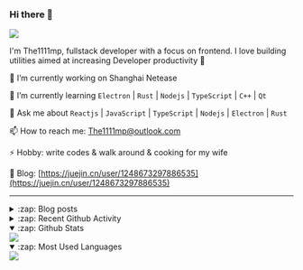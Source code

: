 ### Hi there 👋

![](https://komarev.com/ghpvc/?username=1111mp&color=green)

I'm The1111mp, fullstack developer with a focus on frontend. I love building utilities aimed at increasing Developer productivity 🙌

🔭 I’m currently working on Shanghai Netease

🌱 I’m currently learning `Electron` | `Rust` | `Nodejs` | `TypeScript` | `C++` | `Qt`

💬 Ask me about `Reactjs` | `JavaScript` | `TypeScript` | `Nodejs` | `Electron` | `Rust`

📫 How to reach me: <a href="mailto:The1111mp@outlook.com">The1111mp@outlook.com</a>

⚡ Hobby: write codes & walk around & cooking for my wife

📖 Blog: [https://juejin.cn/user/1248673297886535](https://juejin.cn/user/1248673297886535)

***

<details>
  <summary>:zap: Blog posts</summary>

  - [这里有从零开始构建现代化前端UI组件库所需要的一切](https://juejin.cn/post/7324011329883045915)
  - [使用 nvm-desktop 轻松安装和管理多个 node 版本](https://juejin.cn/post/7267791228872179727)
  - [Electron 中集成 SQLite3 数据库的最佳实践](https://juejin.cn/post/7202807471881306172)
  - [从0开发IM，单聊群聊在线离线消息以及消息的已读未读功能](https://juejin.cn/post/7202583557751865401)
  - [Electron（网页）中实现接近微信消息发送体验的消息输入框及界面](https://juejin.cn/post/7252505446396575781)
  - [Qt中基于QWebEngineView和QWebChannel实现与web的交互](https://juejin.cn/post/7238423148555501629)
</details>

<details>
  <summary>:zap: Recent Github Activity</summary>

  <!--START_SECTION:activity-->
1. 🗣 Commented on [#155](https://github.com/1111mp/nvm-desktop/issues/155#issuecomment-2612649840) in [1111mp/nvm-desktop](https://github.com/1111mp/nvm-desktop)
2. 🗣 Commented on [#156](https://github.com/1111mp/nvm-desktop/issues/156#issuecomment-2612220514) in [1111mp/nvm-desktop](https://github.com/1111mp/nvm-desktop)
3. 🔒 Closed issue [#156](https://github.com/1111mp/nvm-desktop/issues/156) in [1111mp/nvm-desktop](https://github.com/1111mp/nvm-desktop)
4. 🗣 Commented on [#156](https://github.com/1111mp/nvm-desktop/issues/156#issuecomment-2606369106) in [1111mp/nvm-desktop](https://github.com/1111mp/nvm-desktop)
5. 🗣 Commented on [#2268](https://github.com/clash-verge-rev/clash-verge-rev/issues/2268#issuecomment-2606155802) in [clash-verge-rev/clash-verge-rev](https://github.com/clash-verge-rev/clash-verge-rev)
6. 🗣 Commented on [#156](https://github.com/1111mp/nvm-desktop/issues/156#issuecomment-2604220294) in [1111mp/nvm-desktop](https://github.com/1111mp/nvm-desktop)
7. 🗣 Commented on [#156](https://github.com/1111mp/nvm-desktop/issues/156#issuecomment-2603839010) in [1111mp/nvm-desktop](https://github.com/1111mp/nvm-desktop)
8. 🗣 Commented on [#156](https://github.com/1111mp/nvm-desktop/issues/156#issuecomment-2603676836) in [1111mp/nvm-desktop](https://github.com/1111mp/nvm-desktop)
9. 🗣 Commented on [#156](https://github.com/1111mp/nvm-desktop/issues/156#issuecomment-2603617395) in [1111mp/nvm-desktop](https://github.com/1111mp/nvm-desktop)
10. 🗣 Commented on [#156](https://github.com/1111mp/nvm-desktop/issues/156#issuecomment-2601872367) in [1111mp/nvm-desktop](https://github.com/1111mp/nvm-desktop)
  <!--END_SECTION:activity-->
</details>

<details open>
  <summary>:zap: Github Stats</summary>

  <img align="center" src="https://github-readme-stats-sigma-five.vercel.app/api?username=1111mp&show_icons=true&hide_border=true&theme=gruvbox" />
</details>

<details open>
  <summary>:zap: Most Used Languages</summary>

  <img align="center" src="https://github-readme-stats-sigma-five.vercel.app/api/top-langs/?username=1111mp&layout=compact&show_icons=true&hide_border=true&theme=gruvbox" />
</details>


<!--
**1111mp/1111mp** is a ✨ _special_ ✨ repository because its `README.md` (this file) appears on your GitHub profile.

Here are some ideas to get you started:

- 🔭 I’m currently working on ...
- 🌱 I’m currently learning ...
- 👯 I’m looking to collaborate on ...
- 🤔 I’m looking for help with ...
- 💬 Ask me about ...
- 📫 How to reach me: ...
- 😄 Pronouns: ...
- ⚡ Fun fact: ...
-->
